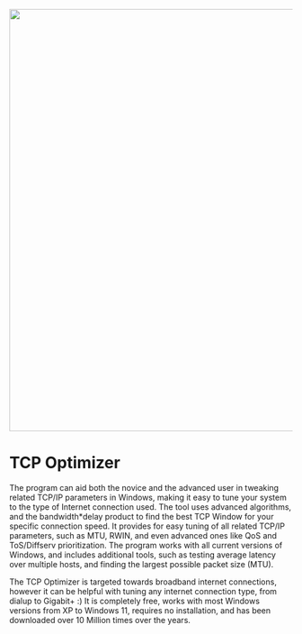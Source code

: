  <p align="center">
    <img src="https://imgur.com/a/EroD4sH" width="750">
  </p>

# TCP Optimizer

The program can aid both the novice and the advanced user in tweaking related TCP/IP parameters in Windows, making it easy to tune your system to the type of Internet connection used. The tool uses advanced algorithms, and the bandwidth*delay product to find the best TCP Window for your specific connection speed. It provides for easy tuning of all related TCP/IP parameters, such as MTU, RWIN, and even advanced ones like QoS and ToS/Diffserv prioritization. The program works with all current versions of Windows, and includes additional tools, such as testing average latency over multiple hosts, and finding the largest possible packet size (MTU).

The TCP Optimizer is targeted towards broadband internet connections, however it can be helpful with tuning any internet connection type, from dialup to Gigabit+ :) It is completely free, works with most Windows versions from XP to Windows 11, requires no installation, and has been downloaded over 10 Million times over the years.
